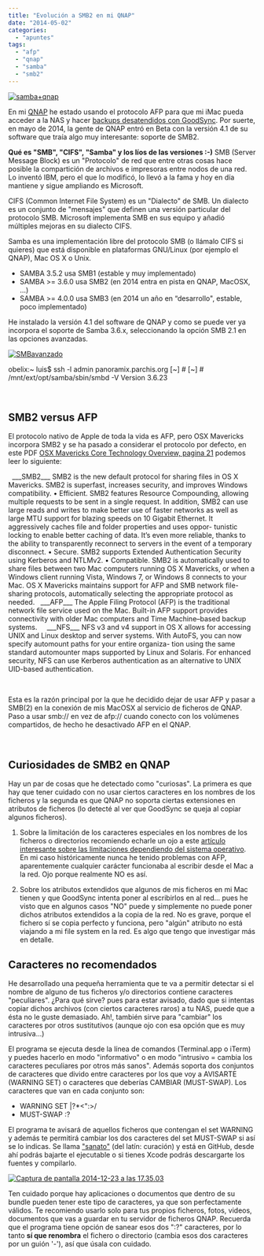 ```yaml
---
title: "Evolución a SMB2 en mi QNAP"
date: "2014-05-02"
categories: 
  - "apuntes"
tags: 
  - "afp"
  - "qnap"
  - "samba"
  - "smb2"
---
```


[![samba+qnap](https://www.luispa.com/wp-content/uploads/2016/03/sambaqnap.jpg)](https://www.luispa.com/wp-content/uploads/2016/03/sambaqnap.jpg)

En mi [QNAP](http://www.qnap.com/es/index.php?sn=255&lang=es) he estado usando el protocolo AFP para que mi iMac pueda acceder a la NAS y hacer [backups desatendidos con GoodSync](https://www.luispa.com/?p=684). Por suerte, en mayo de 2014, la gente de QNAP entró en Beta con la versión 4.1 de su software que traía algo muy interesante: soporte de SMB2.

**Qué es "SMB", "CIFS", "Samba" y los líos de las versiones :-)** SMB (Server Message Block) es un "Protocolo" de red que entre otras cosas hace posible la compartición de archivos e impresoras entre nodos de una red. Lo inventó IBM, pero el que lo modificó, lo llevó a la fama y hoy en día mantiene y sigue ampliando es Microsoft.

CIFS (Common Internet File System) es un "Dialecto" de SMB. Un dialecto es un conjunto de "mensajes" que definen una versión particular del protocolo SMB. Microsoft implementa SMB en sus equipo y añadió múltiples mejoras en su dialecto CIFS.

Samba es una implementación libre del protocolo SMB (o llámalo CIFS si quieres) que está disponible en plataformas GNU/Linux (por ejemplo el QNAP), Mac OS X o Unix.

- SAMBA 3.5.2 usa SMB1 (estable y muy implementado)
- SAMBA >= 3.6.0 usa SMB2 (en 2014 entra en pista en QNAP, MacOSX, …)
- SAMBA >= 4.0.0 usa SMB3 (en 2014 un año en “desarrollo", estable, poco implementado)

He instalado la versión 4.1 del software de QNAP y como se puede ver ya incorpora el soporte de Samba 3.6.x, seleccionando la opción SMB 2.1 en las opciones avanzadas.

[![SMBavanzado](https://www.luispa.com/wp-content/uploads/2015/01/SMBavanzado.png)](https://www.luispa.com/wp-content/uploads/2015/01/SMBavanzado.png)

obelix:~ luis$ ssh -l admin panoramix.parchis.org
\[~\] # 
\[~\] # /mnt/ext/opt/samba/sbin/smbd -V 
Version 3.6.23
 

 

## SMB2 versus AFP

El protocolo nativo de Apple de toda la vida es AFP, pero OSX Mavericks incorpora SMB2 y se ha pasado a considerar el protocolo por defecto, en este PDF [OSX Mavericks Core Technology Overview, pagina 21](https://www.apple.com/media/us/osx/2013/docs/OSX_Mavericks_Core_Technology_Overview.pdf) podemos leer lo siguiente:

  \_\_\_SMB2\_\_\_ SMB2 is the new default protocol for sharing files in OS X Mavericks. SMB2 is superfast, increases security, and improves Windows compatibility. • Efficient. SMB2 features Resource Compounding, allowing multiple requests to be sent in a single request. In addition, SMB2 can use large reads and writes to make better use of faster networks as well as large MTU support for blazing speeds on 10 Gigabit Ethernet. It aggressively caches file and folder properties and uses oppor- tunistic locking to enable better caching of data. It’s even more reliable, thanks to the ability to transparently reconnect to servers in the event of a temporary disconnect. • Secure. SMB2 supports Extended Authentication Security using Kerberos and NTLMv2. • Compatible. SMB2 is automatically used to share files between two Mac computers running OS X Mavericks, or when a Windows client running Vista, Windows 7, or Windows 8 connects to your Mac. OS X Mavericks maintains support for AFP and SMB network file-sharing protocols, automatically selecting the appropriate protocol as needed.   \_\_\_AFP\_\_\_ The Apple Filing Protocol (AFP) is the traditional network file service used on the Mac. Built-in AFP support provides connectivity with older Mac computers and Time Machine–based backup systems.     \_\_\_NFS\_\_\_ NFS v3 and v4 support in OS X allows for accessing UNIX and Linux desktop and server systems. With AutoFS, you can now specify automount paths for your entire organiza- tion using the same standard automounter maps supported by Linux and Solaris. For enhanced security, NFS can use Kerberos authentication as an alternative to UNIX UID-based authentication.  

 

Esta es la razón principal por la que he decidido dejar de usar AFP y pasar a SMB(2) en la conexión de mis MacOSX al servicio de ficheros de QNAP. Paso a usar smb:// en vez de afp:// cuando conecto con los volúmenes compartidos, de hecho he desactivado AFP en el QNAP.

 

## Curiosidades de SMB2 en QNAP

Hay un par de cosas que he detectado como "curiosas". La primera es que hay que tener cuidado con no usar ciertos caracteres en los nombres de los ficheros y la segunda es que QNAP no soporta ciertas extensiones en atributos de ficheros (lo detecté al ver que GoodSync se queja al copiar algunos ficheros).

1) Sobre la limitación de los caracteres especiales en los nombres de los ficheros o directorios recomiendo echarle un ojo a este [artículo interesante sobre las limitaciones dependiendo del sistema operativo](http://en.wikipedia.org/wiki/Filename#Comparison_of_filename_limitations). En mi caso históricamente nunca he tenido problemas con AFP, aparentemente cualquier carácter funcionaba al escribir desde el Mac a la red. Ojo porque realmente NO es así.

2) Sobre los atributos extendidos que algunos de mis ficheros en mi Mac tienen y que GoodSync intenta poner al escribirlos en al red... pues he visto que en algunos casos "NO" puede y simplemente no puede poner dichos atributos extendidos a la copia de la red. No es grave, porque el fichero sí se copia perfecto y funciona, pero "algún" atributo no está viajando a mi file system en la red. Es algo que tengo que investigar más en detalle.

## Caracteres no recomendados

He desarrollado una pequeña herramienta que te va a permitir detectar si el nombre de alguno de tus ficheros y/o directorios contiene caracteres "peculiares". ¿Para qué sirve? pues para estar avisado, dado que si intentas copiar dichos archivos (con ciertos caracteres raros) a tu NAS, puede que a ésta no le guste demasiado. Ah!, también sirve para "cambiar" los caracteres por otros sustitutivos (aunque ojo con esa opción que es muy intrusiva...)

El programa se ejecuta desde la línea de comandos (Terminal.app o iTerm) y puedes hacerlo en modo "informativo" o en modo "intrusivo = cambia los caracteres peculiares por otros más sanos". Además soporta dos conjuntos de caracteres que divido entre caracteres por los que voy a AVISARTE (WARNING SET) o caracteres que deberías CAMBIAR (MUST-SWAP). Los caracteres que van en cada conjunto son:

- WARNING SET |?\*<":>/
- MUST-SWAP :?

El programa te avisará de aquellos ficheros que contengan el set WARNING y además te permitirá cambiar los dos caracteres del set MUST-SWAP si así se lo indicas. Se llama ["sanato"](https://github.com/LuisPalacios/sanato) (del latín: curación) y está en GitHub, desde ahí podrás bajarte el ejecutable o si tienes Xcode podrás descargarte los fuentes y compilarlo.

[![Captura de pantalla 2014-12-23 a las 17.35.03](https://www.luispa.com/wp-content/uploads/2014/12/Captura-de-pantalla-2014-12-23-a-las-17.35.03.png)](https://github.com/LuisPalacios/sanato)

Ten cuidado porque hay aplicaciones o documentos que dentro de su bundle pueden tener este tipo de caracteres, ya que son perfectamente válidos. Te recomiendo usarlo solo para tus propios ficheros, fotos, videos, documentos que vas a guardar en tu servidor de ficheros QNAP. Recuerda que el programa tiene opción de sanear esos dos ":?" caracteres, por lo tanto **sí que renombra** el fichero o directorio (cambia esos dos caracteres por un guión '-'), así que úsala con cuidado.

